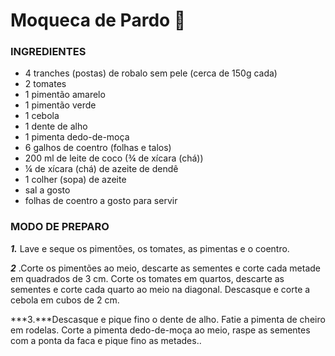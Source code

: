 #  Moqueca de Pardo :flags:

### INGREDIENTES

- 4 tranches (postas) de robalo sem pele (cerca de 150g cada)
- 2 tomates
- 1 pimentão amarelo
- 1 pimentão verde
- 1 cebola
- 1 dente de alho
- 1 pimenta dedo-de-moça
- 6 galhos de coentro (folhas e talos)
- 200 ml de leite de coco (¾ de xícara (chá))
- ¼ de xícara (chá) de azeite de dendê
- 1 colher (sopa) de azeite
- sal a gosto
- folhas de coentro a gosto para servir

### MODO DE PREPARO

***1.*** Lave e seque os pimentões, os tomates, as pimentas e o coentro. 

***2*** .Corte os pimentões ao meio, descarte as sementes e corte cada metade em quadrados de 3 cm. Corte os tomates em quartos, descarte as sementes e corte cada quarto ao meio na diagonal. Descasque e corte a cebola em cubos de 2 cm. 

***3.***Descasque e pique fino o dente de alho. Fatie a pimenta de cheiro em rodelas. Corte a pimenta dedo-de-moça ao meio, raspe as sementes com a ponta da faca e pique fino as metades.. 





